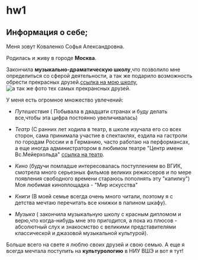# hw1
## Информация о себе;
Меня зовут Коваленко Софья Александровна.

Родилась и живу в городе **Москва**.

Закончила  **музыкально-драматическую школу**,что позволило мне определиться со сферой деятельности, а так же подарило возможность обрести прекрасных друзей.[ссылка на мою школу](http://klass-center.ru/), ![а так же фото тех самых прекрансных друзей.](https://pp.userapi.com/c639921/v639921746/3692f/5WxQl1dkhyI.jpg)

У меня есть огромное множество увлечений:
+ *Путешествия* ( Побывала в двадцати странах и буду делать все,чтобы эта цифра постоянно увеличивалась)
- _Театр_ (С ранних лет ходила в театр, в школе изучала его со всех сторон, сама принимала участие в спектаклях, ездила на гастроли по городам России и в Германию, часто работаю на перформансах, а еще иногда администратором в любимом театре "Центр имени Вс.Мейерхольда"
[ссылка на театр](http://www.meyerhold.ru/).
+ *Кино* (будучи помладше интересовалась поступлением во ВГИК, смотрела много серьезных фильмов великих режиссеров и по мере появления свободного времени стараюсь пополнять эту "капилку") Моя любимая киноплощадка - "Мир искусства"
- _Книги_ (В моей семье всегда очень много читали, поэтому я с детства мечтаю перечитать все книжки в папином шкафу).
+ *Музыка* ( закончила музыкальную школу с красным дипломом и верю,что когда-нибудь мне это пригодится, а пока из плюсов - абсолютный слух и знакосмство с великими представителями классической и джазовой музыкальной культурой).

Больше всего на свете я люблю своих друзей и свою семью.
А еще я всегда мечтала поступить на __культурологию__ в НИУ ВШЭ и вот я тут!


